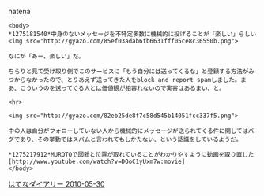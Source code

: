 
hatena

```
<body>
*1275181540*中身のないメッセージを不特定多数に機械的に投げることが「楽しい」らしい
<img src="http://gyazo.com/85ef03adab6fb6631fff05ce8c36550b.png">

なにが「あー、楽しい」だ。

ちらりと見て受け取り側でこのサービスに「もう自分には送ってくるな」と登録する方法がみつからなかったので、とりあえず送ってきた人をblock and report spamしました。まあ、こういうのを送ってくる人とは価値観が相容れないので実害はあるまい、と。

<hr>

<img src="http://gyazo.com/82eb25de8f7c58d545b14051fcc337f5.png">

中の人は自分がフォローしていない人から機械的にメッセージが送られてくる件に関してはバグであり、その挙動ではスパムと言われてもしかたない、という認識をしているようだ。

*1275217912*MUROTOで回転と位置が取れていることがわかりやすように動画を取り直した
[http://www.youtube.com/watch?v=DOoC1yUxm7w:movie]
</body>
```


[はてなダイアリー 2010-05-30](https://nishiohirokazu.hatenadiary.org/archive/2010/05/30)